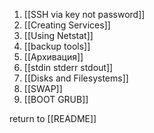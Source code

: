 1. [[SSH via key not password]]
2. [[Creating Services]]
3. [[Using Netstat]]
4. [[backup tools]]
5. [[Архивация]]
6. [[stdin stderr stdout]]
7. [[Disks and Filesystems]]
8. [[SWAP]]
9. [[BOOT GRUB]]



return to [[README]]